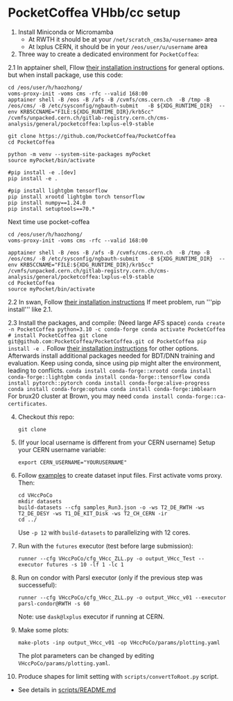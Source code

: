 # PocketCoffea VHbb/cc setup

1. Install Miniconda or Micromamba
   * At RWTH it should be at your `/net/scratch_cms3a/<username>` area
   * At lxplus CERN, it should be in your `/eos/user/u/username` area
2. Three way to create a dedicated environment for `PocketCoffea`:

2.1 In apptainer shell, Fllow [their installation instructions](https://github.com/De-Cristo/VHccPoCo/tree/vhbb_dev/params/skip_plot_opt_vhbb_run3) for general options.
   but when install package, use this code:
```
cd /eos/user/h/haozhong/
voms-proxy-init -voms cms -rfc --valid 168:00
apptainer shell -B /eos -B /afs -B /cvmfs/cms.cern.ch  -B /tmp -B /eos/cms/ -B /etc/sysconfig/ngbauth-submit   -B ${XDG_RUNTIME_DIR}  --env KRB5CCNAME="FILE:${XDG_RUNTIME_DIR}/krb5cc"                /cvmfs/unpacked.cern.ch/gitlab-registry.cern.ch/cms-analysis/general/pocketcoffea:lxplus-el9-stable

git clone https://github.com/PocketCoffea/PocketCoffea
cd PocketCoffea

python -m venv --system-site-packages myPocket
source myPocket/bin/activate

#pip install -e .[dev]  
pip install -e .                          

#pip install lightgbm tensorflow
pip install xrootd lightgbm torch tensorflow     
pip install numpy==1.24.0
pip install setuptools==70.*

```
Next time use pocket-coffea
```
cd /eos/user/h/haozhong/
voms-proxy-init -voms cms -rfc --valid 168:00

apptainer shell -B /eos -B /afs -B /cvmfs/cms.cern.ch  -B /tmp -B /eos/cms/ -B /etc/sysconfig/ngbauth-submit   -B ${XDG_RUNTIME_DIR}  --env KRB5CCNAME="FILE:${XDG_RUNTIME_DIR}/krb5cc"                /cvmfs/unpacked.cern.ch/gitlab-registry.cern.ch/cms-analysis/general/pocketcoffea:lxplus-el9-stable
cd PocketCoffea
source myPocket/bin/activate

```

2.2 In swan, Follow [their installation instructions](https://github.com/PocketCoffea/Tutorials/blob/main/Analysis_Facilities_Setup/README.md)
 If meet problem, run '''pip install''' like 2.1.


2.3  Install the packages, and compile: (Need large AFS space)
    ```
	conda create -n PocketCoffea python=3.10 -c conda-forge
	conda activate PocketCoffea
	# install PocketCoffea
	git clone git@github.com:PocketCoffea/PocketCoffea.git
	cd PocketCoffea
	pip install -e .
    ```
	Follow [their installation instructions](https://pocketcoffea.readthedocs.io/en/latest/installation.html) for other options.
	Afterwards install additional packages needed for BDT/DNN training and evaluation. Keep using conda, since using pip might
	alter the environment, leading to conflicts.
    ```
	conda install conda-forge::xrootd
	conda install conda-forge::lightgbm
	conda install conda-forge::tensorflow
    conda install pytorch::pytorch
    conda install conda-forge:alive-progress
    conda install conda-forge:optuna
    conda install conda-forge:imblearn
    ```
    For brux20 cluster at Brown, you may need `conda install conda-forge::ca-certificates`.

4. Checkout *this* repo:
    ```
	git clone 
    ```

    
5. (If your local username is different from your CERN username) Setup your CERN username variable:
    ```
    export CERN_USERNAME="YOURUSERNAME"
    ```
6. Follow [examples](https://pocketcoffea.readthedocs.io/en/latest/analysis_example.html) to create dataset input files. First activate voms proxy. Then:
    ```
	cd VHccPoCo
	mkdir datasets
	build-datasets --cfg samples_Run3.json -o -ws T2_DE_RWTH -ws T2_DE_DESY -ws T1_DE_KIT_Disk -ws T2_CH_CERN -ir
	cd ../
    ```
    Use `-p 12` with `build-datasets` to parallelizing with 12 cores.
7. Run with the `futures` executor (test before large submission):
    ```
    runner --cfg VHccPoCo/cfg_VHcc_ZLL.py -o output_VHcc_Test --executor futures -s 10 -lf 1 -lc 1
    ```
8. Run on condor with Parsl executor (only if the previous step was successeful):
    ```
    runner --cfg VHccPoCo/cfg_VHcc_ZLL.py -o output_VHcc_v01 --executor parsl-condor@RWTH -s 60
    ```
	Note: use `dask@lxplus` executor if running at CERN.

9. Make some plots:
   ```
   make-plots -inp output_VHcc_v01 -op VHccPoCo/params/plotting.yaml
   ```
   The plot parameters can be changed by editing `VHccPoCo/params/plotting.yaml`.

10. Produce shapes for limit setting with `scripts/convertToRoot.py` script.
   * See details in [scripts/README.md](scripts/README.md)
